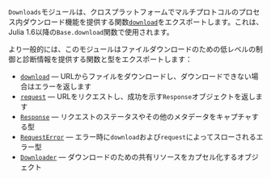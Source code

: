 `Downloads`モジュールは、クロスプラットフォームでマルチプロトコルのプロセス内ダウンロード機能を提供する関数[`download`](@ref)をエクスポートします。これは、Julia 1.6以降の`Base.download`関数で使用されます。

より一般的には、このモジュールはファイルダウンロードのための低レベルの制御と診断情報を提供する関数と型をエクスポートします：

  * [`download`](@ref) — URLからファイルをダウンロードし、ダウンロードできない場合はエラーを返します
  * [`request`](@ref) — URLをリクエストし、成功を示す`Response`オブジェクトを返します
  * [`Response`](@ref) — リクエストのステータスやその他のメタデータをキャプチャする型
  * [`RequestError`](@ref) — エラー時に`download`および`request`によってスローされるエラー型
  * [`Downloader`](@ref) — ダウンロードのための共有リソースをカプセル化するオブジェクト
